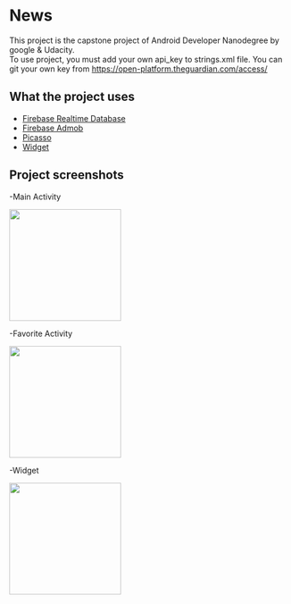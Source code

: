 # News
This project is the capstone project of Android Developer Nanodegree by google & Udacity.  
To use project, you must add your own api_key to strings.xml file. You can git your own key from <https://open-platform.theguardian.com/access/>


## What the project uses
* [Firebase Realtime Database](https://firebase.google.com/docs/database/android/start)
* [Firebase Admob](https://firebase.google.com/docs/admob/android/quick-start)
* [Picasso](https://square.github.io/picasso/)
* [Widget](https://developer.android.com/guide/topics/appwidgets)


## Project screenshots
-Main Activity

<img src = "https://user-images.githubusercontent.com/37348227/63020442-cc1fde80-bea6-11e9-9864-0d4de985699a.png" width = "200">


-Favorite Activity

<img src = "https://user-images.githubusercontent.com/37348227/63020582-2f117580-bea7-11e9-85e0-c1409fbcbae0.png" width = "200">


-Widget

<img src = "https://user-images.githubusercontent.com/37348227/63021035-4ac94b80-bea8-11e9-8c32-2a7d1f16ae89.png" width = "200">

